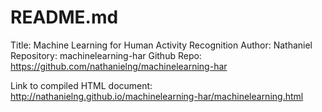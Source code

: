 # README.md

Title:        Machine Learning for Human Activity Recognition
Author:       Nathaniel
Repository:   machinelearning-har
Github Repo:  https://github.com/nathanielng/machinelearning-har

Link to compiled HTML document: http://nathanielng.github.io/machinelearning-har/machinelearning.html

